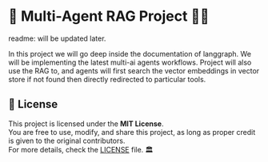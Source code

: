 # 🎇  Multi-Agent RAG Project 🚀🎆
readme: will be updated later.

In this project we will go deep inside the documentation of langgraph.
We will be implementing the latest multi-ai  agents workflows.
Project will also use the RAG to, and agents will first search the vector embeddings in vector  store if not found then directly redirected to particular tools.

## 📜 License
This project is licensed under the **MIT License**.  
You are free to use, modify, and share this project, as long as proper credit is given to the original contributors.  
For more details, check the [LICENSE](LICENSE) file. 🏛️

